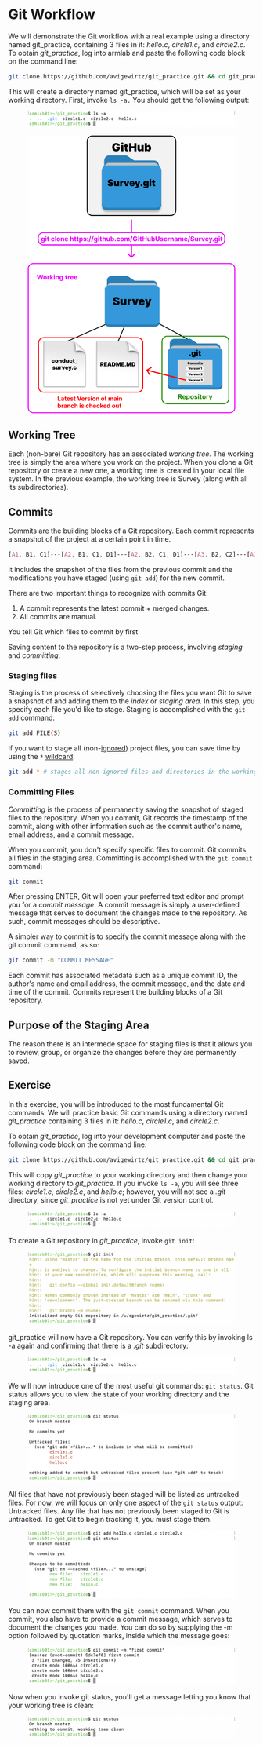 # Git Workflow

We will demonstrate the Git workflow with a real example using a directory named git\_practice, containing 3 files in it: _hello.c_, _circle1.c_, and _circle2.c_. To obtain _git\_practice_, log into armlab and paste the following code block on the command line:

```bash
git clone https://github.com/avigewirtz/git_practice.git && cd git_practice
```

This will create a directory named git\_practice, which will be set as your working directory. First, invoke `ls -a.` You should get the following output:&#x20;

<figure><img src="../.gitbook/assets/Screenshot 2023-05-03 at 3.59.00 PM (1).png" alt=""><figcaption></figcaption></figure>

<figure><img src="../.gitbook/assets/image (11).png" alt="" width="563"><figcaption></figcaption></figure>

## Working Tree



Each (non-bare) Git repository has an associated _working tree_. The working tree is simply the area where you work on the project. When you clone a Git repository or create a new one, a working tree is created in your local file system. In the previous example, the working tree is Survey (along with all its subdirectories).&#x20;

## Commits

Commits are the building blocks of a Git repository. Each commit represents a snapshot of the project at a certain point in time.&#x20;

```css
[A1, B1, C1]---[A2, B1, C1, D1]---[A2, B2, C1, D1]---[A3, B2, C2]---[A3, B3, C2, E1] 
```

It includes the snapshot of the files from the previous commit and the modifications you have staged (using `git add`) for the new commit.

There are two important things to recognize with commits Git:

1. A commit represents the latest commit + merged changes.&#x20;
2. All commits are manual.&#x20;



You tell Git which files to commit by first&#x20;



Saving content to the repository is a two-step process, involving _staging_ and _committing_.&#x20;

### Staging files

Staging is the process of selectively choosing the files you want Git to save a snapshot of and adding them to the _index_ or _staging area_. In this step, you specify each file you'd like to stage. Staging is accomplished with the `git add` command.&#x20;

```bash
git add FILE(S)
```

If you want to stage all (non-[ignored](important-git-commands/ignoring-files.md)) project files, you can save time by using the `*` [wildcard](../bash/useful-command-line-features.md#wildcards):

```bash
git add * # stages all non-ignored files and directories in the working directory
```

### Committing Files

_Committing_ is the process of permanently saving the snapshot of staged files to the repository. When you commit, Git records the timestamp of the commit, along with other information such as the commit author's name, email address, and a commit message.&#x20;

When you commit, you don't specify specific files to commit. Git commits all files in the staging area. Committing is accomplished with the `git commit` command:&#x20;

```bash
git commit
```

After pressing ENTER, Git will open your preferred text editor and prompt you for a _commit message_. A commit message is simply a user-defined message that serves to document the changes made to the repository. As such, commit messages should be descriptive.  &#x20;

A simpler way to commit is to specify the commit message along with the git commit command, as so:

```bash
git commit -m "COMMIT MESSAGE" 
```

Each commit has associated metadata such as a unique commit ID, the author's name and email address, the commit message, and the date and time of the commit. Commits represent the building blocks of a Git repository.

## Purpose of the Staging Area

The reason there is an intermede space for staging files is that it allows you to review, group, or organize the changes before they are permanently saved.&#x20;

## Exercise&#x20;





In this exercise, you will be introduced to the most fundamental Git commands. We will practice basic Git commands using a directory named _git\_practice_ containing 3 files in it: _hello.c_, _circle1.c_, and _circle2.c_.&#x20;

To obtain _git\_practice_, log into your development computer and paste the following code block on the command line:

```bash
git clone https://github.com/avigewirtz/git_practice.git && cd git_practice && rm -rf .git
```

This will copy _git\_practice_ to your working directory and then change your working directory to _git\_practice_. If you invoke `ls -a`, you will see three files: _circle1.c_, _circle2.c_, and _hello.c_; however, you will not see a _.git_ directory, since _git\_practice_ is not yet under Git version control.&#x20;

<figure><img src="../.gitbook/assets/Screenshot 2023-05-03 at 3.56.14 PM (1).png" alt=""><figcaption></figcaption></figure>

To create a Git repository in _git\_practice_, invoke `git init`:

<figure><img src="../.gitbook/assets/Screenshot 2023-05-03 at 3.57.17 PM (1).png" alt=""><figcaption></figcaption></figure>

git\_practice will now have a Git repository. You can verify this by invoking ls -a again and confirming that there is a _.git_ subdirectory:&#x20;

<figure><img src="../.gitbook/assets/Screenshot 2023-05-03 at 3.59.00 PM (1).png" alt=""><figcaption></figcaption></figure>

We will now introduce one of the most useful git commands: `git status`. Git status allows you to view the state of your working directory and the staging area.&#x20;

<figure><img src="../.gitbook/assets/Screenshot 2023-05-03 at 4.00.05 PM.png" alt=""><figcaption></figcaption></figure>

All files that have not previously been staged will be listed as untracked files. For now, we will focus on only one aspect of the `git status` output: Untracked files. Any file that has not previously been staged to Git is untracked. To get Git to begin tracking it, you must stage them.&#x20;

<figure><img src="../.gitbook/assets/Screenshot 2023-05-03 at 7.35.05 PM.png" alt=""><figcaption></figcaption></figure>

You can now commit them with the `git commit` command. When you commit, you also have to provide a commit message, which serves to document the changes you made. You can do so by supplying the -m option followed by quotation marks, inside which the message goes:



<figure><img src="../.gitbook/assets/Screenshot 2023-05-03 at 7.38.50 PM (1).png" alt=""><figcaption></figcaption></figure>

Now when you invoke git status, you'll get a message letting you know that your working tree is clean:

<figure><img src="../.gitbook/assets/Screenshot 2023-05-03 at 4.05.19 PM.png" alt=""><figcaption></figcaption></figure>



